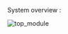 System overview :

![top_module](https://github.com/user-attachments/assets/797874b8-bdf8-472e-bbbd-0521b15bd7ab)
